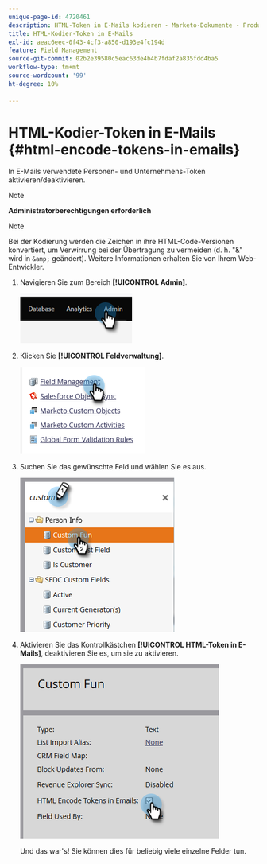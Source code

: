 ```yaml
---
unique-page-id: 4720461
description: HTML-Token in E-Mails kodieren - Marketo-Dokumente - Produktdokumentation
title: HTML-Kodier-Token in E-Mails
exl-id: aeac6eec-0f43-4cf3-a850-d193e4fc194d
feature: Field Management
source-git-commit: 02b2e39580c5eac63de4b4b7fdaf2a835fdd4ba5
workflow-type: tm+mt
source-wordcount: '99'
ht-degree: 10%

---
```


# HTML-Kodier-Token in E-Mails {#html-encode-tokens-in-emails}

In E-Mails verwendete Personen- und Unternehmens-Token aktivieren/deaktivieren.

>[!NOTE]
>
>**Administratorberechtigungen erforderlich**

>[!NOTE]
>
>Bei der Kodierung werden die Zeichen in ihre HTML-Code-Versionen konvertiert, um Verwirrung bei der Übertragung zu vermeiden (d. h. &quot;&amp;&quot; wird in `&amp;` geändert). Weitere Informationen erhalten Sie von Ihrem Web-Entwickler.

1. Navigieren Sie zum Bereich **[!UICONTROL Admin]**.

   ![](assets/html-encode-tokens-in-emails-1.png)

1. Klicken Sie **[!UICONTROL Feldverwaltung]**.

   ![](assets/html-encode-tokens-in-emails-2.png)

1. Suchen Sie das gewünschte Feld und wählen Sie es aus.

   ![](assets/html-encode-tokens-in-emails-3.png)

1. Aktivieren Sie das Kontrollkästchen **[!UICONTROL HTML-Token in E-Mails]**, deaktivieren Sie es, um sie zu aktivieren.

   ![](assets/html-encode-tokens-in-emails-4.png)

   Und das war&#39;s! Sie können dies für beliebig viele einzelne Felder tun.

